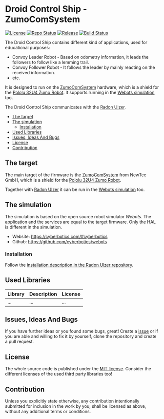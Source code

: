 # Droid Control Ship - ZumoComSystem <!-- omit in toc -->

[![License](https://img.shields.io/badge/license-MIT-blue.svg)](http://choosealicense.com/licenses/mit/)
[![Repo Status](https://www.repostatus.org/badges/latest/wip.svg)](https://www.repostatus.org/#wip)
[![Release](https://img.shields.io/github/release/BlueAndi/DroidControlShip.svg)](https://github.com/BlueAndi/DroidControlShip/releases)
[![Build Status](https://github.com/BlueAndi/DroidControlShip/actions/workflows/main.yml/badge.svg?branch=main)](https://github.com/BlueAndi/DroidControlShip/actions/workflows/main.yml)

The Droid Control Ship contains different kind of applications, used for educational purposes:

* Convoy Leader Robot - Based on odometry information, it leads the followers to follow like a lemming trail.
* Convoy Follower Robot - It follows the leader by mainly reacting on the received information.
* etc.

It is designed to run on the [ZumoComSystem](https://github.com/NewTec-GmbH/ZumoComSystem) hardware, which is a shield for the [Pololu 32U4 Zumo Robot](https://www.pololu.com/product/2510). It supports running in the [Webots simulation](https://www.cyberbotics.com/) too.

The Droid Control Ship communicates with the [Radon Ulzer](https://github.com/BlueAndi/RadonUlzer).

* [The target](#the-target)
* [The simulation](#the-simulation)
  * [Installation](#installation)
* [Used Libraries](#used-libraries)
* [Issues, Ideas And Bugs](#issues-ideas-and-bugs)
* [License](#license)
* [Contribution](#contribution)

## The target

The main target of the firmware is the [ZumoComSystem](https://github.com/NewTec-GmbH/ZumoComSystem) from NewTec GmbH, which is a shield for the [Pololu 32U4 Zumo Robot](https://www.pololu.com/product/2510).

Together with [Radon Ulzer](https://github.com/BlueAndi/RadonUlzer) it can be run in the [Webots simulation](https://www.cyberbotics.com/) too.

## The simulation

The simulation is based on the open source robot simulator *Webots*. The application and the services are equal to the target firmware. Only the HAL is different in the simulation.

* Website: <https://cyberbotics.com/#cyberbotics>
* Github: <https://github.com/cyberbotics/webots>

### Installation

Follow the [installation description in the Radon Ulzer repository](https://github.com/BlueAndi/RadonUlzer).

## Used Libraries

| Library | Description | License |
| - | - | - |
| ... | ... | ... |

## Issues, Ideas And Bugs

If you have further ideas or you found some bugs, great! Create a [issue](https://github.com/BlueAndi/DroidControlShip/issues) or if you are able and willing to fix it by yourself, clone the repository and create a pull request.

## License

The whole source code is published under the [MIT license](http://choosealicense.com/licenses/mit/).
Consider the different licenses of the used third party libraries too!

## Contribution

Unless you explicitly state otherwise, any contribution intentionally submitted for inclusion in the work by you, shall be licensed as above, without any
additional terms or conditions.
